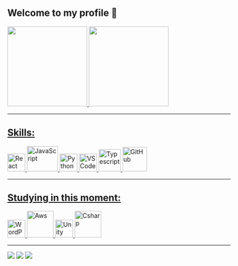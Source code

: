 ## Welcome to my profile 🤩

 <div>
   <a href="https://github.com/rbcanin">
   <img height="180em" src="https://github-readme-stats.vercel.app/api?username=rbcanin&show_icons=true&theme=tokyonight&include_all_commits=true&count_private=true"/>
   <img height="180em" src="https://github-readme-stats.vercel.app/api/top-langs/?username=rbcanin&layout=compact&langs_count=6&theme=tokyonight"/>
</div>
  
---

 ## Skills:

<div align="left">
 <img src="https://techstack-generator.vercel.app/react-icon.svg" width="40" alt="React" />
   <img src="https://techstack-generator.vercel.app/js-icon.svg" width="70" height="57" alt="JavaScript" />
  <img src="https://techstack-generator.vercel.app/python-icon.svg" width="40" height="40" alt="Python" />
  <img src="https://cdn.jsdelivr.net/gh/devicons/devicon/icons/vscode/vscode-original.svg" width="40" alt="VSCode" />
  <img src="https://techstack-generator.vercel.app/ts-icon.svg" width="50" alt="Typescript" />
  <img src="https://techstack-generator.vercel.app/github-icon.svg" width="55" height="55" alt="GitHub" />
</div>

---

## Studying in this moment:

<div align="left">
  <img src="https://skillicons.dev/icons?i=wordpress" width="40" alt="WordPress" />
  <img src="https://techstack-generator.vercel.app/aws-icon.svg" width="60" alt="Aws" />
  <img src="https://cdn.jsdelivr.net/gh/devicons/devicon/icons/unity/unity-original.svg" width="40" alt="Unity" />
  <img src="https://techstack-generator.vercel.app/csharp-icon.svg" width="60" alt="Csharp" />
</div>

---
 
<div> 
  <a href="https://instagram.com/rbcanin" target="_blank"><img src="https://img.shields.io/badge/-Instagram-%23E4405F?style=for-the-badge&logo=instagram&logoColor=white" target="_blank"></a>
  <a href = "mailto:rebeca.soares.canin@gmail.com"><img src="https://img.shields.io/badge/-Gmail-%23333?style=for-the-badge&logo=gmail&logoColor=white" target="_blank"></a>
  <a href="https://www.linkedin.com/in/rebeca-soares-canin" target="_blank"><img src="https://img.shields.io/badge/-LinkedIn-%230077B5?style=for-the-badge&logo=linkedin&logoColor=white" target="_blank"></a>
</div>
